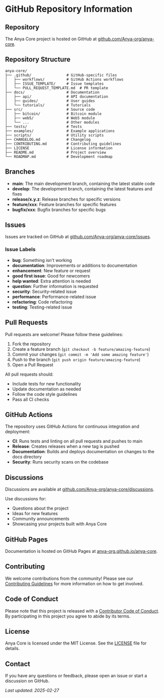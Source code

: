 # GitHub Repository Information

## Repository

The Anya Core project is hosted on GitHub at [github.com/Anya-org/anya-core](https://github.com/Anya-org/anya-core).

## Repository Structure

```
anya-core/
├── .github/                # GitHub-specific files
│   ├── workflows/          # GitHub Actions workflows
│   ├── ISSUE_TEMPLATE/     # Issue templates
│   └── PULL_REQUEST_TEMPLATE.md  # PR template
├── docs/                   # Documentation
│   ├── api/                # API documentation
│   ├── guides/             # User guides
│   └── tutorials/          # Tutorials
├── src/                    # Source code
│   ├── bitcoin/            # Bitcoin module
│   ├── web5/               # Web5 module
│   └── ...                 # Other modules
├── tests/                  # Tests
├── examples/               # Example applications
├── scripts/                # Utility scripts
├── CHANGELOG.md            # Changelog
├── CONTRIBUTING.md         # Contributing guidelines
├── LICENSE                 # License information
├── README.md               # Project overview
└── ROADMAP.md              # Development roadmap
```

## Branches

- **main**: The main development branch, containing the latest stable code
- **develop**: The development branch, containing the latest features and fixes
- **release/x.y.z**: Release branches for specific versions
- **feature/xxx**: Feature branches for specific features
- **bugfix/xxx**: Bugfix branches for specific bugs

## Issues

Issues are tracked on GitHub at [github.com/Anya-org/anya-core/issues](https://github.com/Anya-org/anya-core/issues).

### Issue Labels

- **bug**: Something isn't working
- **documentation**: Improvements or additions to documentation
- **enhancement**: New feature or request
- **good first issue**: Good for newcomers
- **help wanted**: Extra attention is needed
- **question**: Further information is requested
- **security**: Security-related issue
- **performance**: Performance-related issue
- **refactoring**: Code refactoring
- **testing**: Testing-related issue

## Pull Requests

Pull requests are welcome! Please follow these guidelines:

1. Fork the repository
2. Create a feature branch (`git checkout -b feature/amazing-feature`)
3. Commit your changes (`git commit -m 'Add some amazing feature'`)
4. Push to the branch (`git push origin feature/amazing-feature`)
5. Open a Pull Request

All pull requests should:
- Include tests for new functionality
- Update documentation as needed
- Follow the code style guidelines
- Pass all CI checks

## GitHub Actions

The repository uses GitHub Actions for continuous integration and deployment:

- **CI**: Runs tests and linting on all pull requests and pushes to main
- **Release**: Creates releases when a new tag is pushed
- **Documentation**: Builds and deploys documentation on changes to the docs directory
- **Security**: Runs security scans on the codebase

## Discussions

Discussions are available at [github.com/Anya-org/anya-core/discussions](https://github.com/Anya-org/anya-core/discussions).

Use discussions for:
- Questions about the project
- Ideas for new features
- Community announcements
- Showcasing your projects built with Anya Core

## GitHub Pages

Documentation is hosted on GitHub Pages at [anya-org.github.io/anya-core](https://anya-org.github.io/anya-core).

## Contributing

We welcome contributions from the community! Please see our [Contributing Guidelines](https://github.com/Anya-org/anya-core/blob/main/CONTRIBUTING.md) for more information on how to get involved.

## Code of Conduct

Please note that this project is released with a [Contributor Code of Conduct](https://github.com/Anya-org/anya-core/blob/main/CODE_OF_CONDUCT.md). By participating in this project you agree to abide by its terms.

## License

Anya Core is licensed under the MIT License. See the [LICENSE](https://github.com/Anya-org/anya-core/blob/main/LICENSE) file for details.

## Contact

If you have any questions or feedback, please open an issue or start a discussion on GitHub.

*Last updated: 2025-02-27* 